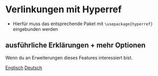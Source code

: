 # Verlinkungen mit Hyperref

- Hierfür muss das entsprechende Paket mit `\usepackage{hyperref}` eingebunden werden

## ausführliche Erklärungen + mehr Optionen

Wenn du an Erweiterungen dieses Features interessiert bist. 

[Englisch](https://de.overleaf.com/learn/latex/Hyperlinks)
[Deutsch](https://www.namsu.de/Extra/pakete/Hyperref.html)